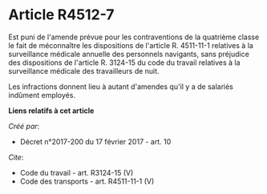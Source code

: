 # Article R4512-7

Est puni de l'amende prévue pour les contraventions de la quatrième classe le fait de méconnaître les dispositions de
l'article R. 4511-11-1 relatives à la surveillance médicale annuelle des personnels navigants, sans préjudice des
dispositions de l'article R. 3124-15 du code du travail relatives à la surveillance médicale des travailleurs de nuit. 

Les infractions donnent lieu à autant d'amendes qu'il y a de salariés indûment employés.

**Liens relatifs à cet article**

_Créé par_:

  - Décret n°2017-200 du 17 février 2017 - art. 10

_Cite_:

  - Code du travail - art. R3124-15 (V)
  - Code des transports - art. R4511-11-1 (V)
